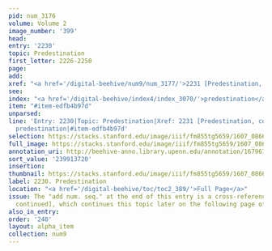 ```yaml
---
pid: num_3176
volume: Volume 2
image_number: '399'
head:
entry: '2230'
topic: Predestination
first_letter: 2226-2250
page:
add:
xref: "<a href='/digital-beehive/num9/num_3177/'>2231 [Predestination, continued]</a>"
see:
index: "<a href='/digital-beehive/index4/index_3070/'>predestination</a>"
item: "#item-edfb4b97d"
unparsed:
line: 'Entry: 2230|Topic: Predestination|Xref: 2231 [Predestination, continued]|Index:
  predestination|#item-edfb4b97d'
selection: https://stacks.stanford.edu/image/iiif/fm855tg5659/1607_0866/293,3720,2871,1364/full/0/default.jpg
full_image: https://stacks.stanford.edu/image/iiif/fm855tg5659/1607_0866/full/full/0/default.jpg
annotation_uri: http://beehive-anno.library.upenn.edu/annotation/1679676599315
sort_value: '239913720'
insertion:
thumbnail: https://stacks.stanford.edu/image/iiif/fm855tg5659/1607_0866/293,3720,600,180/250,/0/default.jpg
label: 2230. Predestination
location: "<a href='/digital-beehive/toc/toc2_389/'>Full Page</a>"
issue: The "add num. seq." at the end of this entry is a cross-reference to 2231 [Predestination,
  continued], which continues this topic later on the following page of the Alvearium.
also_in_entry:
order: '240'
layout: alpha_item
collection: num9
---
```

